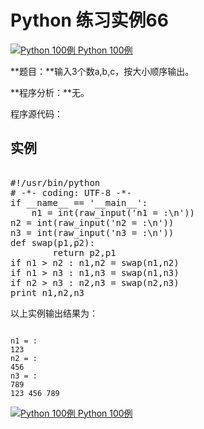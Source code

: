 Python 练习实例66
=============

 [![Python 100例](../images/up.gif)
 Python 100例](python-100-examples.html)


 **题目：**输入3个数a,b,c，按大小顺序输出。　　　

 **程序分析：**无。

 程序源代码：

  实例
--

 <pre>

#!/usr/bin/python
# -*- coding: UTF-8 -*-
if __name__ == '__main__':
    n1 = int(raw_input('n1 = :\n'))
n2 = int(raw_input('n2 = :\n'))
n3 = int(raw_input('n3 = :\n'))
def swap(p1,p2):
        return p2,p1
if n1 > n2 : n1,n2 = swap(n1,n2)
if n1 > n3 : n1,n3 = swap(n1,n3)
if n2 > n3 : n2,n3 = swap(n2,n3)
print n1,n2,n3
</pre>

  以上实例输出结果为：

 
```

n1 = :
123
n2 = :
456
n3 = :
789
123 456 789

```

 [![Python 100例](../images/up.gif)
 Python 100例](python-100-examples.html)